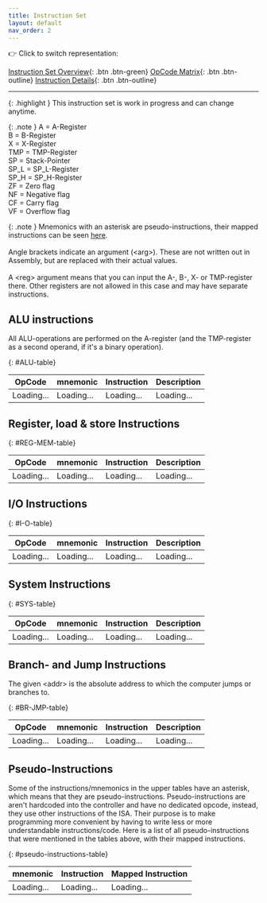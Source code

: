 ```yaml
---
title: Instruction Set
layout: default
nav_order: 2
---
```


:point_right: Click to switch representation:

[Instruction Set Overview](./overview.html){: .btn .btn-green}
[OpCode Matrix](./opcode-matrix.html){: .btn .btn-outline}
[Instruction Details](./details.html){: .btn .btn-outline}

---

{: .highlight }
This instruction set is work in progress and can change anytime.

{: .note }
A = A-Register<br>
B = B-Register<br>
X = X-Register<br>
TMP = TMP-Register<br>
SP = Stack-Pointer<br>
SP_L = SP_L-Register<br>
SP_H = SP_H-Register<br>
ZF = Zero flag<br>
NF = Negative flag<br>
CF = Carry flag<br>
VF = Overflow flag<br>

{: .note }
Mnemonics with an asterisk are pseudo-instructions, their mapped instructions can be seen [here](#pseudo-instructions). <br> <br>
Angle brackets indicate an argument (\<arg>). These are not written out in Assembly, but are replaced with their actual values. <br> <br>
A \<reg> argument means that you can input the A-, B-, X- or TMP-register there. Other registers are not allowed in this case and may have separate instructions.

## ALU instructions

All ALU-operations are performed on the A-register (and the TMP-register as a second operand, if it's a binary operation).

{: #ALU-table}

|   OpCode   | mnemonic   | Instruction | Description |
| :--------: | :--------- | :---------- | :---------- |
| Loading... | Loading... | Loading...  | Loading...  |

## Register, load & store Instructions

{: #REG-MEM-table}

|   OpCode   | mnemonic   | Instruction | Description |
| :--------: | :--------- | :---------- | :---------- |
| Loading... | Loading... | Loading...  | Loading...  |

## I/O Instructions

{: #I-O-table}

|   OpCode   | mnemonic   | Instruction | Description |
| :--------: | :--------- | :---------- | :---------- |
| Loading... | Loading... | Loading...  | Loading...  |

## System Instructions

{: #SYS-table}

|   OpCode   | mnemonic   | Instruction | Description |
| :--------: | :--------- | :---------- | :---------- |
| Loading... | Loading... | Loading...  | Loading...  |

## Branch- and Jump Instructions

The given \<addr> is the absolute address to which the computer jumps or branches to.

{: #BR-JMP-table}

|   OpCode   | mnemonic   | Instruction | Description |
| :--------: | :--------- | :---------- | :---------- |
| Loading... | Loading... | Loading...  | Loading...  |

## Pseudo-Instructions

Some of the instructions/mnemonics in the upper tables have an asterisk, which means that they are pseudo-instructions. Pseudo-instructions are aren't hardcoded into the controller and have no dedicated opcode, instead, they use other instructions of the ISA. Their purpose is to make programming more convenient by having to write less or more understandable instructions/code.
Here is a list of all pseudo-instructions that were mentioned in the tables above, with their mapped instructions.

{: #pseudo-instructions-table}

| mnemonic   | Instruction | Mapped Instruction |
| :--------- | :---------- | :----------------- |
| Loading... | Loading...  | Loading...         |

<script type="module" src="../scripts/loadOverviewData.js">
